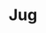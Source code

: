 ---
layout: item
title: Jug
item-id: 1935
datatable: true
id: 1935
name: "Jug"
members: false
lowalch: 0
highalch: 0
examine: "This jug is empty."
monsters:
  - id: 2161
    name: "TzHaar-Hur"
    members: true
    combat_level: 74
    wiki_url: "https://oldschool.runescape.wiki/w/TzHaar-Hur"
    drops:
      - quantity: "1"
        rarity: 0.03125
    image: "https://oldschool.runescape.wiki/images/5/5a/TzHaar-Hur.png?978b9"
  - id: 3134
    name: "Imp"
    members: true
    combat_level: 7
    wiki_url: "https://oldschool.runescape.wiki/w/Imp#GWD"
    drops:
      - quantity: "1"
        rarity: 0.015625
    image: "https://oldschool.runescape.wiki/images/b/b3/Imp.png?c5088"
  - id: 5007
    name: "Imp"
    members: false
    combat_level: 2
    wiki_url: "https://oldschool.runescape.wiki/w/Imp#Regular"
    drops:
      - quantity: "1"
        rarity: 0.015625
    image: "https://oldschool.runescape.wiki/images/b/b3/Imp.png?c5088"
  - id: 5008
    name: "Imp"
    members: false
    combat_level: 3
    wiki_url: "https://oldschool.runescape.wiki/w/Imp#Regular"
    drops:
      - quantity: "1"
        rarity: 0.015625
    image: "https://oldschool.runescape.wiki/images/b/b3/Imp.png?c5088"
---